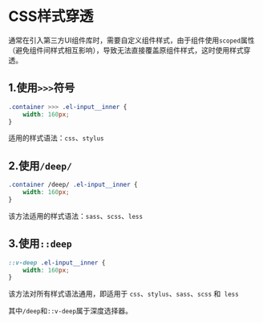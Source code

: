 # CSS样式穿透

通常在引入第三方UI组件库时，需要自定义组件样式，由于组件使用`scoped`属性（避免组件间样式相互影响），导致无法直接覆盖原组件样式，这时使用样式穿透。

## 1.使用`>>>`符号

```css
.container >>> .el-input__inner {
    width: 160px;
}
```

适用的样式语法：`css`、`stylus`

## 2.使用`/deep/`

```css
.container /deep/ .el-input__inner {
    width: 160px;
}
```

该方法适用的样式语法：`sass`、`scss`、`less`

## 3.使用`::deep`

```css
::v-deep .el-input__inner {
    width: 160px;
}
```

该方法对所有样式语法通用，即适用于 `css`、`stylus`、`sass`、`scss` 和` less`

其中`/deep`和`::v-deep`属于深度选择器。